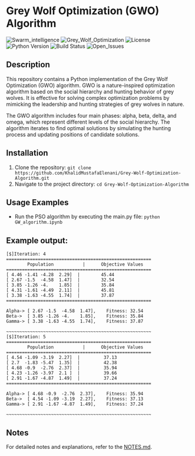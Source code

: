 # Grey Wolf Optimization (GWO) Algorithm
![Swarm_intelligence](https://img.shields.io/badge/Swarm%20intelligence%20-%20brown?style=plastic)
![Grey_Wolf_Optimization](https://img.shields.io/badge/Grey_Wolf_Optimization-2014-%20teal?style=plastic)
![License](https://img.shields.io/badge/license%20-%20MIT%20-%20darkred?style=plastic)
![Python Version](https://img.shields.io/badge/Python-3-%20teal?style=plastic)
![Build Status](https://img.shields.io/badge/build-passing-brightgreen)
![Open_Issues](https://img.shields.io/badge/Issues%20-%200%20-%20orange?style=plastic)

## Description
This repository contains a Python implementation of the Grey Wolf Optimization (GWO) algorithm. GWO is a nature-inspired optimization algorithm based on the social hierarchy and hunting behavior of grey wolves. It is effective for solving complex optimization problems by mimicking the leadership and hunting strategies of grey wolves in nature.

The GWO algorithm includes four main phases: alpha, beta, delta, and omega, which represent different levels of the social hierarchy. The algorithm iterates to find optimal solutions by simulating the hunting process and updating positions of candidate solutions.


## Installation
1. Clone the repository: `git clone https://github.com/KhalidMustafaElenani/Grey-Wolf-Optimization-Algorithm.git`
2. Navigate to the project directory: `cd Grey-Wolf-Optimization-Algorithm`

## Usage Examples
  - Run the PSO algorithm by executing the main.py file: `python GW_algorithm.ipynb`

## Example output:
```
[$]Iteration: 4
=======================================================
	    Population	         |      Objective Values	
=======================================================
[ 4.46 -1.41 -4.28  2.29]  |        45.44	
[ 2.67 -1.5  -4.58  1.47]  |        32.54	
[ 3.85 -1.26 -4.    1.85]  |        35.84	
[ 4.31 -1.61 -4.49  2.11]  |        45.81	
[ 3.38 -1.63 -4.55  1.74]  |        37.87	
=======================================================

Alpha->	[ 2.67 -1.5  -4.58  1.47],    Fitness: 32.54
Beta->	[ 3.85 -1.26 -4.    1.85],    Fitness: 35.84
Gamma->	[ 3.38 -1.63 -4.55  1.74],    Fitness: 37.87

~~~~~~~~~~~~~~~~~~~~~~~~~~~~~~~~~~~~~~~~~~~~~~~~~~~~~~~
[$]Iteration: 5
=======================================================
	    Population	         |      Objective Values	
=======================================================
[ 4.54 -1.09 -3.19  2.27]  |         37.13	
[ 2.7  -1.83 -5.47  1.35]  |         42.38	
[ 4.68 -0.9  -2.76  2.37]  |         35.94	
[ 4.23 -1.26 -3.97  2.1 ]  |         39.66	
[ 2.91 -1.67 -4.87  1.49]  |         37.24	
=======================================================

Alpha->	[ 4.68 -0.9  -2.76  2.37],    Fitness: 35.94
Beta->	[ 4.54 -1.09 -3.19  2.27],    Fitness: 37.13
Gamma->	[ 2.91 -1.67 -4.87  1.49],    Fitness: 37.24

~~~~~~~~~~~~~~~~~~~~~~~~~~~~~~~~~~~~~~~~~~~~~~~~~~~~~~~
```

## Notes
For detailed notes and explanations, refer to the [NOTES.md](NOTES.md).

